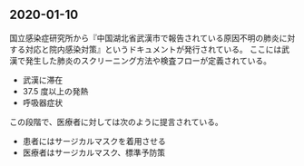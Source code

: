2020-01-10
---

国立感染症研究所から『中国湖北省武漢市で報告されている原因不明の肺炎に対する対応と院内感染対策』というドキュメントが発行されている。
ここには武漢で発生した肺炎のスクリーニング方法や検査フローが定義されている。

- 武漢に滞在
- 37.5 度以上の発熱
- 呼吸器症状

この段階で、医療者に対しては次のように提言されている。

- 患者にはサージカルマスクを着用させる
- 医療者はサージカルマスク、標準予防策